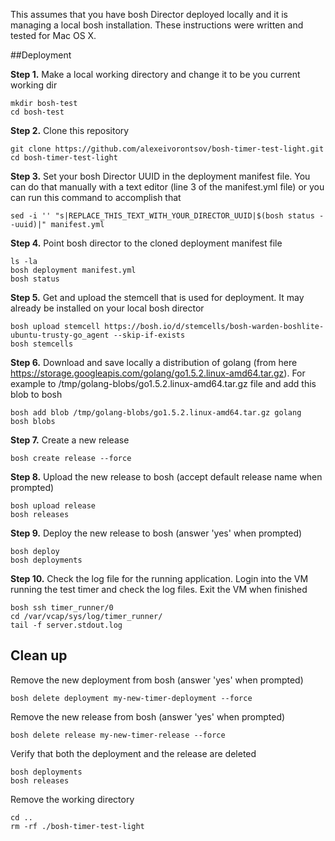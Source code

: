 This assumes that you have bosh Director deployed locally and it is managing a local bosh installation. These instructions were written and tested for Mac OS X.

##Deployment

**Step 1.** Make a local working directory and change it to be you current working dir

    mkdir bosh-test
    cd bosh-test
    
**Step 2.** Clone this repository

    git clone https://github.com/alexeivorontsov/bosh-timer-test-light.git
    cd bosh-timer-test-light
    
**Step 3.** Set your bosh Director UUID in the deployment manifest file. You can do that manually with a text editor (line 3 of the manifest.yml file) or you can run this command to accomplish that

    sed -i '' "s|REPLACE_THIS_TEXT_WITH_YOUR_DIRECTOR_UUID|$(bosh status --uuid)|" manifest.yml

**Step 4.** Point bosh director to the cloned deployment manifest file

    ls -la
    bosh deployment manifest.yml
    bosh status


**Step 5.** Get and upload the stemcell that is used for deployment. It may already be installed on your local bosh director

    bosh upload stemcell https://bosh.io/d/stemcells/bosh-warden-boshlite-ubuntu-trusty-go_agent --skip-if-exists
    bosh stemcells
    
**Step 6.** Download and save locally a distribution of golang (from here https://storage.googleapis.com/golang/go1.5.2.linux-amd64.tar.gz). For example to /tmp/golang-blobs/go1.5.2.linux-amd64.tar.gz file and add this blob to bosh

    bosh add blob /tmp/golang-blobs/go1.5.2.linux-amd64.tar.gz golang
    bosh blobs
    
**Step 7.** Create a new release

    bosh create release --force


**Step 8.** Upload the new release to bosh (accept default release name when prompted)

    bosh upload release    
    bosh releases
    
**Step 9.** Deploy the new release to bosh (answer 'yes' when prompted)

    bosh deploy
    bosh deployments
    
**Step 10.** Check the log file for the running application. Login into the VM running the test timer and check the log files. Exit the VM when finished

    bosh ssh timer_runner/0
    cd /var/vcap/sys/log/timer_runner/
    tail -f server.stdout.log
    
## Clean up

Remove the new deployment from bosh (answer 'yes' when prompted)

    bosh delete deployment my-new-timer-deployment --force
    
Remove the new release from bosh (answer 'yes' when prompted)

    bosh delete release my-new-timer-release --force
    
Verify that both the deployment and the release are deleted

    bosh deployments
    bosh releases
    
Remove the working directory
  
    cd ..
    rm -rf ./bosh-timer-test-light

